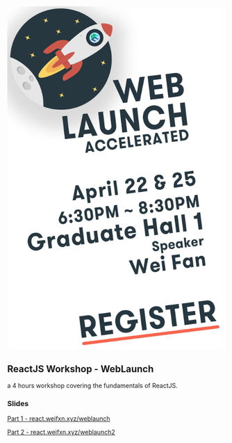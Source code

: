 ![poster](img/poster.png)

## ReactJS Workshop - WebLaunch

a 4 hours workshop covering the fundamentals of ReactJS.

### Slides

[Part 1 - react.weifxn.xyz/weblaunch](https://react.weifxn.xyz/weblaunch)

[Part 2 - react.weifxn.xyz/weblaunch2](https://react.weifxn.xyz/weblaunch2)

